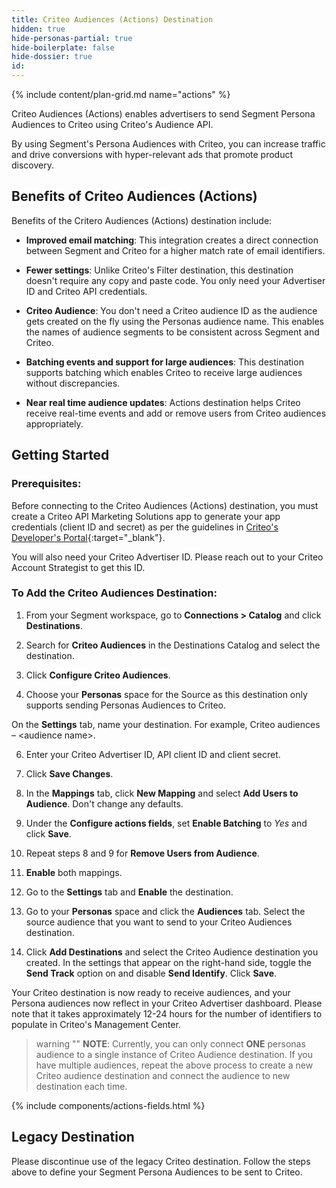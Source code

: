 ```yaml
---
title: Criteo Audiences (Actions) Destination
hidden: true
hide-personas-partial: true
hide-boilerplate: false
hide-dossier: true
id:
---
```

{% include content/plan-grid.md name="actions" %}

Criteo Audiences (Actions) enables advertisers to send Segment Persona Audiences to Criteo using Criteo's Audience API.

By using Segment's Persona Audiences with Criteo, you can increase traffic and drive conversions with hyper-relevant ads that promote product discovery.

## Benefits of Criteo Audiences (Actions)

Benefits of the Critero Audiences (Actions) destination include:
- **Improved email matching**: This integration creates a direct connection between Segment and Criteo for a higher match rate of email identifiers. 


- **Fewer settings**: Unlike Criteo's Filter destination, this destination doesn't require any copy and paste code. You only need your Advertiser ID and Criteo API credentials.

- **Criteo Audience**: You don't need a Criteo audience ID as the audience gets created on the fly using the Personas audience name. This enables the names of audience segments to be consistent across Segment and Criteo.

- **Batching events and support for large audiences**: This destination supports batching which enables Criteo to receive large audiences without discrepancies.

- **Near real time audience updates**: Actions destination helps Criteo receive real-time events and add or remove users from Criteo audiences appropriately.

## Getting Started

### Prerequisites:

Before connecting to the Criteo Audiences (Actions) destination, you must create a Criteo API Marketing Solutions app to generate your app credentials (client ID and secret) as per the guidelines in [Criteo's Developer's Portal](https://developers.criteo.com/marketing-solutions/docs/onboarding-checklist){:target="_blank"}.

You will also need your Criteo Advertiser ID. Please reach out to your Criteo Account Strategist to get this ID.

### To Add the Criteo Audiences Destination:

1. From your Segment workspace, go to **Connections > Catalog** and click **Destinations**.

2. Search for **Criteo Audiences** in the Destinations Catalog and select the destination.

3. Click **Configure Criteo Audiences**.

4. Choose your **Personas** space for the Source as this destination only supports sending Personas Audiences to Criteo.

On the **Settings** tab, name your destination. For example, Criteo audiences – &lt;audience name&gt;.

6. Enter your Criteo Advertiser ID, API client ID and client secret.

7. Click **Save Changes**.  

8. In the **Mappings** tab, click **New Mapping** and select **Add Users to Audience**. Don't change any defaults.

9. Under the **Configure actions fields**, set **Enable Batching** to *Yes* and click **Save**.  

7. Repeat steps 8 and 9 for **Remove Users from Audience**.

8. **Enable** both mappings.

9. Go to the **Settings** tab and **Enable** the destination.

10. Go to your **Personas** space and click the **Audiences** tab. Select the source audience that you want to send to your Criteo Audiences destination.

11. Click **Add Destinations** and select the Criteo Audience destination you created. In the settings that appear on the right-hand side, toggle the **Send Track** option on and disable **Send Identify**. Click **Save**. 

Your Criteo destination is now ready to receive audiences, and your Persona audiences now reflect in your Criteo Advertiser dashboard. Please note that it takes approximately 12-24 hours for the number of identifiers to populate in Criteo's Management Center.

> warning ""
> **NOTE**: Currently, you can only connect **ONE** personas audience to a single instance of Criteo Audience destination. If you have multiple audiences, repeat the above process to create a new Criteo audience destination and connect the audience to new destination each time.

{% include components/actions-fields.html %}

## Legacy Destination

Please discontinue use of the legacy Criteo destination. Follow the steps above to define your Segment Persona Audiences to be sent to Criteo.
